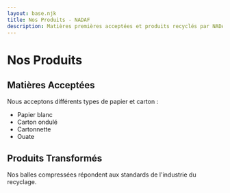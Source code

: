 ```yaml
---
layout: base.njk
title: Nos Produits - NADAF
description: Matières premières acceptées et produits recyclés par NADAF.
---
```


# Nos Produits

## Matières Acceptées

Nous acceptons différents types de papier et carton :
- Papier blanc
- Carton ondulé
- Cartonnette
- Ouate

## Produits Transformés

Nos balles compressées répondent aux standards de l'industrie du recyclage.
